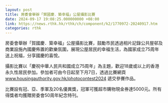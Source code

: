 ```yaml
---
layout: post
title: 房委會舉辦「賀國慶．築幸福」公屋攝影比賽
date: 2024-09-17 19:08:25.000000000 +08:00
link: https://news.rthk.hk/rthk/ch/component/k2/1770972-20240917.htm
categories: rthk
---
```


房委會舉辦「賀國慶．築幸福」公屋攝影比賽，鼓勵市民透過相片記錄公共屋邨及商業設施內國慶佈置的歡樂氛圍，展現公屋居民的幸福生活，為國家成立75周年送上祝福，分享國慶的喜悅。

攝影比賽以「慶祝中華人民共和國成立75周年」為主題，歡迎18歲或以上的香港永久性居民參加。參加者可由今日起至下月7日，透過比賽網頁 www.housingauthority.gov.hk/photocontest2024 遞交參賽作品。
 
比賽設有冠、亞、季軍及20名優異獎，冠軍可獲超市購物現金券達5000元。所有得獎者均獲贈房委會50周年紀念特刊。

